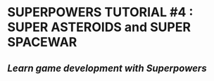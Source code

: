 # SUPERPOWERS TUTORIAL #4 : SUPER ASTEROIDS and SUPER SPACEWAR
## *Learn game development with Superpowers*

